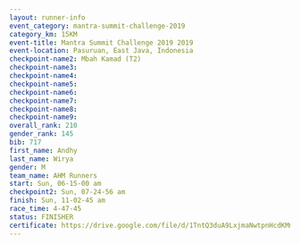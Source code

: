 ```yaml
---
layout: runner-info 
event_category: mantra-summit-challenge-2019 
category_km: 15KM 
event-title: Mantra Summit Challenge 2019 2019 
event-location: Pasuruan, East Java, Indonesia 
checkpoint-name2: Mbah Kamad (T2) 
checkpoint-name3: 
checkpoint-name4: 
checkpoint-name5: 
checkpoint-name6: 
checkpoint-name7: 
checkpoint-name8: 
checkpoint-name9: 
overall_rank: 210
gender_rank: 145
bib: 717
first_name: Andhy
last_name: Wirya
gender: M
team_name: AHM Runners
start: Sun, 06-15-00 am
checkpoint2: Sun, 07-24-56 am
finish: Sun, 11-02-45 am
race_time: 4-47-45
status: FINISHER
certificate: https://drive.google.com/file/d/1TntQ3duA9LxjmaNwtpnHcdKMmnfc7gag/view?usp=sharing
---
```

